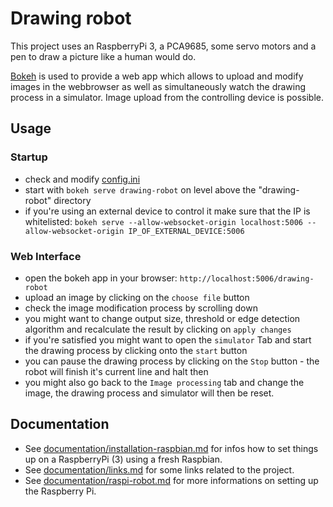 # Drawing robot


This project uses an RaspberryPi 3, a PCA9685,  some servo motors and a pen to draw a picture like a human would do.

[Bokeh](https://bokeh.pydata.org/en/latest/) is used to provide a web app which allows to upload and modify images in the webbrowser as well as simultaneously watch the drawing process in a simulator. Image upload from the controlling device is possible.

## Usage

### Startup

- check and modify [config.ini](config.ini)
- start with `bokeh serve drawing-robot` on level above the "drawing-robot" directory
- if you're using an external device to control it make sure that the IP is whitelisted: `bokeh serve --allow-websocket-origin localhost:5006 --allow-websocket-origin IP_OF_EXTERNAL_DEVICE:5006`

### Web Interface

- open the bokeh app in your browser: `http://localhost:5006/drawing-robot`
- upload an image by clicking on the `choose file` button
- check the image modification process by scrolling down
- you might want to change output size, threshold or edge detection algorithm and recalculate the result by clicking on `apply changes`
- if you're satisfied you might want to open the `simulator` Tab and start the drawing process by clicking onto the `start` button
- you can pause the drawing process by clicking on the `Stop` button - the robot will finish it's current line and halt then
- you might also go back to the `Image processing` tab and change the image, the drawing process and simulator will then be reset.

## Documentation

- See [documentation/installation-raspbian.md](documentation/installation-raspbian.md) for infos how to set things up on a RaspberryPi (3) using a fresh Raspbian.
- See [documentation/links.md](documentation/links.md) for some links related to the project.
- See [documentation/raspi-robot.md](documentation/raspi-robot.md) for more informations on setting up the Raspberry Pi.
